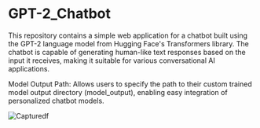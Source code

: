 # GPT-2_Chatbot
This repository contains a simple web application for a chatbot built using the GPT-2 language model from Hugging Face's Transformers library. The chatbot is capable of generating human-like text responses based on the input it receives, making it suitable for various conversational AI applications.

Model Output Path: Allows users to specify the path to their custom trained model output directory (model_output), enabling easy integration of personalized chatbot models.

![Capturedf](https://github.com/podipasindu/GPT-2_Chatbot/assets/87245751/aecef445-0cc2-4556-9390-6cf004a031c2)

